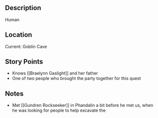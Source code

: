 ## Description
Human
## Location
Current: Goblin Cave
## Story Points
- Knows [[Braelynn Gaslight]] and her father
- One of two people who brought the party together for this quest
## Notes
- Met [[Gundren Rockseeker]] in Phandalin a bit before he met us, when he was looking for people to help excavate the 
